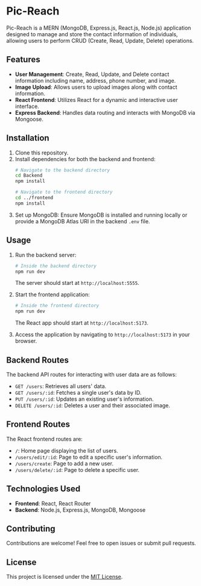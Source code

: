 # Pic-Reach

Pic-Reach is a MERN (MongoDB, Express.js, React.js, Node.js) application designed to manage and store the contact information of individuals, allowing users to perform CRUD (Create, Read, Update, Delete) operations.

## Features

- **User Management**: Create, Read, Update, and Delete contact information including name, address, phone number, and image.
- **Image Upload**: Allows users to upload images along with contact information.
- **React Frontend**: Utilizes React for a dynamic and interactive user interface.
- **Express Backend**: Handles data routing and interacts with MongoDB via Mongoose.

## Installation

1. Clone this repository.
2. Install dependencies for both the backend and frontend:
    ```bash
    # Navigate to the backend directory
    cd Backend
    npm install
    
    # Navigate to the frontend directory
    cd ../frontend
    npm install
    ```
3. Set up MongoDB: Ensure MongoDB is installed and running locally or provide a MongoDB Atlas URI in the backend `.env` file.

## Usage

1. Run the backend server:
    ```bash
    # Inside the backend directory
    npm run dev
    ```
   The server should start at `http://localhost:5555`.

2. Start the frontend application:
    ```bash
    # Inside the frontend directory
    npm run dev
    ```
   The React app should start at `http://localhost:5173`.

3. Access the application by navigating to `http://localhost:5173` in your browser.

## Backend Routes

The backend API routes for interacting with user data are as follows:

- `GET /users`: Retrieves all users' data.
- `GET /users/:id`: Fetches a single user's data by ID.
- `PUT /users/:id`: Updates an existing user's information.
- `DELETE /users/:id`: Deletes a user and their associated image.

## Frontend Routes

The React frontend routes are:

- `/`: Home page displaying the list of users.
- `/users/edit/:id`: Page to edit a specific user's information.
- `/users/create`: Page to add a new user.
- `/users/delete/:id`: Page to delete a specific user.

## Technologies Used

- **Frontend**: React, React Router
- **Backend**: Node.js, Express.js, MongoDB, Mongoose

## Contributing

Contributions are welcome! Feel free to open issues or submit pull requests.

## License

This project is licensed under the [MIT License](LICENSE).

